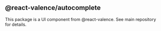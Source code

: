 ## @react-valence/autocomplete 

This package is a UI component from @react-valence. See main repository for details.